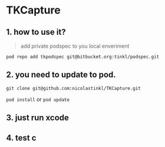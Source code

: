 TKCapture
=========

## 1. how to use it?
> add private podspec to you local enveriment

`pod repo add tkpodspec git@bitbucket.org:tinkl/podspec.git`

## 2. you need to update to pod.

`git clone git@github.com:nicolastinkl/TKCapture.git`

`pod install` or `pod update`

## 3. just run xcode

## 4. test c
